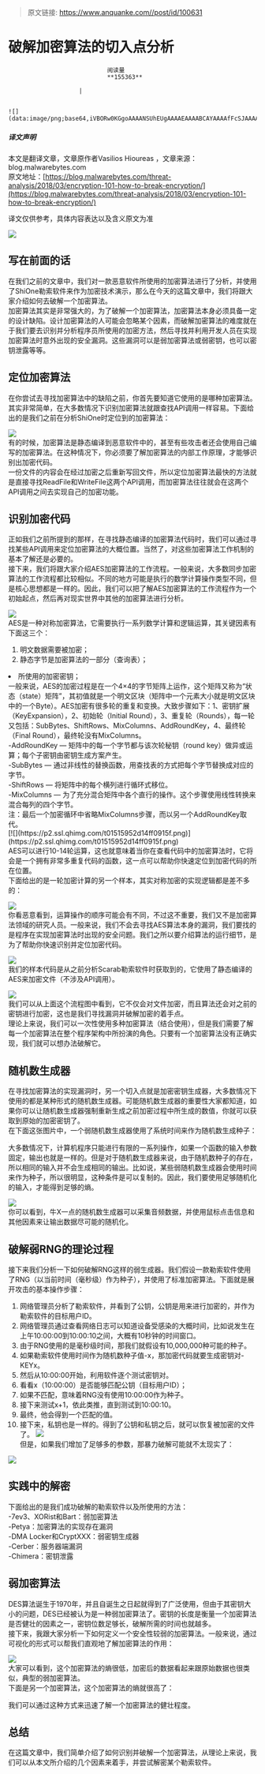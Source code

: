 > 原文链接: https://www.anquanke.com//post/id/100631 


# 破解加密算法的切入点分析


                                阅读量   
                                **155363**
                            
                        |
                        
                                                                                                                                    ![](data:image/png;base64,iVBORw0KGgoAAAANSUhEUgAAAAEAAAABCAYAAAAfFcSJAAAAAXNSR0IArs4c6QAAAARnQU1BAACxjwv8YQUAAAAJcEhZcwAADsQAAA7EAZUrDhsAAAANSURBVBhXYzh8+PB/AAffA0nNPuCLAAAAAElFTkSuQmCC)
                                                                                            



##### 译文声明

本文是翻译文章，文章原作者Vasilios Hioureas ，文章来源：blog.malwarebytes.com
                                <br>原文地址：[https://blog.malwarebytes.com/threat-analysis/2018/03/encryption-101-how-to-break-encryption/](https://blog.malwarebytes.com/threat-analysis/2018/03/encryption-101-how-to-break-encryption/)

译文仅供参考，具体内容表达以及含义原文为准

[![](https://p2.ssl.qhimg.com/t01f2d58b4698e0326e.jpg)](https://p2.ssl.qhimg.com/t01f2d58b4698e0326e.jpg)



## 写在前面的话

在我们之前的文章中，我们对一款恶意软件所使用的加密算法进行了分析，并使用了ShiOne勒索软件来作为加密技术演示，那么在今天的这篇文章中，我们将跟大家介绍如何去破解一个加密算法。<br>
加密算法其实是非常强大的，为了破解一个加密算法，加密算法本身必须具备一定的设计缺陷。设计加密算法的人可能会忽略某个因素，而破解加密算法的难度就在于我们要去识别并分析程序员所使用的加密方法，然后寻找并利用开发人员在实现加密算法时意外出现的安全漏洞。这些漏洞可以是弱加密算法或弱密钥，也可以密钥泄露等等。



## 定位加密算法

在你尝试去寻找加密算法中的缺陷之前，你首先要知道它使用的是哪种加密算法。其实非常简单，在大多数情况下识别加密算法就跟查找API调用一样容易。下面给出的是我们之前在分析ShiOne时定位到的加密算法：

[![](https://p4.ssl.qhimg.com/t014a4d6b0fc05f6b9f.png)](https://p4.ssl.qhimg.com/t014a4d6b0fc05f6b9f.png)<br>
有的时候，加密算法是静态编译到恶意软件中的，甚至有些攻击者还会使用自己编写的加密算法。在这种情况下，你必须要了解加密算法的内部工作原理，才能够识别出加密代码。<br>
一份文件的内容会在经过加密之后重新写回文件，所以定位加密算法最快的方法就是直接寻找ReadFile和WriteFile这两个API调用，而加密算法往往就会在这两个API调用之间去实现自己的加密功能。



## 识别加密代码

正如我们之前所提到的那样，在寻找静态编译的加密算法代码时，我们可以通过寻找某些API调用来定位加密算法的大概位置。当然了，对这些加密算法工作机制的基本了解还是必要的。<br>
接下来，我们将跟大家介绍AES加密算法的工作流程。一般来说，大多数同步加密算法的工作流程都比较相似。不同的地方可能是执行的数学计算操作类型不同，但是核心思想都是一样的。因此，我们可以把了解AES加密算法的工作流程作为一个初始起点，然后再对现实世界中其他的加密算法进行分析。

[![](https://p3.ssl.qhimg.com/t01c0b3ce2ac2d06f46.png)](https://p3.ssl.qhimg.com/t01c0b3ce2ac2d06f46.png)<br>
AES是一种对称加密算法，它需要执行一系列数学计算和逻辑运算，其关键因素有下面这三个：
1. 明文数据需要被加密；
1. 静态字节是加密算法的一部分（查询表）；
<li>所使用的加密密钥；<br>
一般来说，AES的加密过程是在一个4×4的字节矩阵上运作，这个矩阵又称为“状态（state）矩阵”，其初值就是一个明文区块（矩阵中一个元素大小就是明文区块中的一个Byte）。AES加密有很多轮的重复和变换。大致步骤如下：1、密钥扩展（KeyExpansion），2、初始轮（Initial Round），3、重复轮（Rounds），每一轮又包括：SubBytes、ShiftRows、MixColumns、AddRoundKey，4、最终轮（Final Round），最终轮没有MixColumns。<br>
-AddRoundKey — 矩阵中的每一个字节都与该次轮秘钥（round key）做异或运算；每个子密钥由密钥生成方案产生。<br>
-SubBytes — 通过非线性的替换函数，用查找表的方式把每个字节替换成对应的字节。<br>
-ShiftRows — 将矩阵中的每个横列进行循环式移位。<br>
-MixColumns — 为了充分混合矩阵中各个直行的操作。这个步骤使用线性转换来混合每列的四个字节。<br>
注：最后一个加密循环中省略MixColumns步骤，而以另一个AddRoundKey取代。</li>
[![](https://p2.ssl.qhimg.com/t01515952d14ff0915f.png)](https://p2.ssl.qhimg.com/t01515952d14ff0915f.png)<br>
AES可以进行10-14轮运算，这也就意味着当你在查看代码中的加密算法时，它将会是一个拥有非常多重复代码的函数，这一点可以帮助你快速定位到加密代码的所在位置。<br>
下面给出的是一轮加密计算的另一个样本，其实对称加密的实现逻辑都是差不多的：

[![](https://p4.ssl.qhimg.com/t01c182b04c283c4380.png)](https://p4.ssl.qhimg.com/t01c182b04c283c4380.png)<br>
你看恶意看到，运算操作的顺序可能会有不同，不过这不重要，我们又不是加密算法领域的研究人员。一般来说，我们不会去寻找AES算法本身的漏洞，我们要找的是程序在实现加密算法时出现的安全问题。我们之所以要介绍算法的运行细节，是为了帮助你快速识别并定位加密代码。

[![](https://p3.ssl.qhimg.com/t0173f6738f92822552.png)](https://p3.ssl.qhimg.com/t0173f6738f92822552.png)<br>
我们的样本代码是从之前分析Scarab勒索软件时获取到的，它使用了静态编译的AES来加密文件（不涉及API调用）。

[![](https://p3.ssl.qhimg.com/t01c618c6173c6a57c9.png)](https://p3.ssl.qhimg.com/t01c618c6173c6a57c9.png)<br>
我们可以从上面这个流程图中看到，它不仅会对文件加密，而且算法还会对之前的密钥进行加密，这也是我们寻找漏洞并破解加密的着手点。<br>
理论上来说，我们可以一次性使用多种加密算法（结合使用），但是我们需要了解每一个加密算法在整个程序架构中所扮演的角色。只要有一个加密算法没有正确实现，我们就可以想办法破解它。



## 随机数生成器

在寻找加密算法的实现漏洞时，另一个切入点就是加密密钥生成器，大多数情况下使用的都是某种形式的随机数生成器。可能随机数生成器的重要性大家都知道，如果你可以让随机数生成器强制重新生成之前加密过程中所生成的数值，你就可以获取到原始的加密密钥了。<br>
在下面这张图片中，一个弱随机数生成器使用了系统时间来作为随机数生成种子：

[![](data:image/png;base64,iVBORw0KGgoAAAANSUhEUgAAAAEAAAABCAYAAAAfFcSJAAAAAXNSR0IArs4c6QAAAARnQU1BAACxjwv8YQUAAAAJcEhZcwAADsQAAA7EAZUrDhsAAAANSURBVBhXYzh8+PB/AAffA0nNPuCLAAAAAElFTkSuQmCC)](https://p5.ssl.qhimg.com/t012dd606a56fa7b9c6.png)<br>
大多数情况下，计算机程序只能进行有限的一系列操作，如果一个函数的输入参数固定，输出也就是一样的。但是对于随机数生成器来说，由于随机数种子的存在，所以相同的输入并不会生成相同的输出。比如说，某些弱随机数生成器会使用时间来作为种子，所以很明显，这种条件是可以复制的。因此，我们要使用足够随机化的输入，才能得到足够的熵。

[![](https://p1.ssl.qhimg.com/t01bfbbbe6734d6cf6b.png)](https://p1.ssl.qhimg.com/t01bfbbbe6734d6cf6b.png)<br>
你可以看到，牛X一点的随机数生成器可以采集音频数据，并使用鼠标点击信息和其他因素来让输出数据尽可能的随机化。



## 破解弱RNG的理论过程

接下来我们分析一下如何破解RNG这样的弱生成器。我们假设一款勒索软件使用了RNG（以当前时间（毫秒级）作为种子），并使用了标准加密算法。下面就是展开攻击的基本操作步骤：
1. 网络管理员分析了勒索软件，并看到了公钥，公钥是用来进行加密的，并作为勒索软件的目标用户ID。
1. 网络管理员通过查看网络日志可以知道设备受感染的大概时间，比如说发生在上午10:00:00到10:00:10之间，大概有10秒钟的时间窗口。
1. 由于RNG使用的是毫秒级时间，那我们就假设有10,000,000种可能的种子。
1. 如果勒索软件使用时间作为随机数种子值-x，那加密代码就要生成密钥对-KEYx。
1. 然后从10:00:00开始，利用软件逐个测试密钥对。
1. 看看x（10:00:00）是否能够匹配公钥（目标用户ID）；
1. 如果不匹配，意味着RNG没有使用10:00:00作为种子。
1. 接下来测试x+1，依此类推，直到测试到10:00:10。
1. 最终，他会得到一个匹配的值。
1. 接下来，私钥也是一样的。得到了公钥和私钥之后，就可以恢复被加密的文件了。
[![](https://p3.ssl.qhimg.com/t018180b1ce5ecf2de0.png)](https://p3.ssl.qhimg.com/t018180b1ce5ecf2de0.png)<br>
但是，如果我们增加了足够多的参数，那暴力破解可能就不太现实了：

[![](https://p5.ssl.qhimg.com/t01930b6307f2a9d528.png)](https://p5.ssl.qhimg.com/t01930b6307f2a9d528.png)

## 实践中的解密

下面给出的是我们成功破解的勒索软件以及所使用的方法：<br>
-7ev3、XORist和Bart：弱加密算法<br>
-Petya：加密算法的实现存在漏洞<br>
-DMA Locker和CryptXXX：弱密钥生成器<br>
-Cerber：服务器端漏洞<br>
-Chimera：密钥泄露



## 弱加密算法

DES算法诞生于1970年，并且自诞生之日起就得到了广泛使用，但由于其密钥大小的问题，DES已经被认为是一种弱加密算法了。密钥的长度是衡量一个加密算法是否健壮的因素之一，密钥位数足够长，破解所需的时间也就越多。<br>
接下来，我跟大家分析一下如何定义一个安全性较弱的加密算法。一般来说，通过可视化的形式可以帮我们直观地了解加密算法的作用：

[![](https://p5.ssl.qhimg.com/t01262a533b64bf373d.png)](https://p5.ssl.qhimg.com/t01262a533b64bf373d.png)<br>
大家可以看到，这个加密算法的熵很低，加密后的数据看起来跟原始数据也很类似，典型的弱加密算法。<br>
下面是另一个加密算法，这个加密算法的熵就很高了：

[![](data:image/png;base64,iVBORw0KGgoAAAANSUhEUgAAAAEAAAABCAYAAAAfFcSJAAAAAXNSR0IArs4c6QAAAARnQU1BAACxjwv8YQUAAAAJcEhZcwAADsQAAA7EAZUrDhsAAAANSURBVBhXYzh8+PB/AAffA0nNPuCLAAAAAElFTkSuQmCC)](https://p3.ssl.qhimg.com/t016a30ef32bd692ee0.png)<br>
我们可以通过这种方式来迅速了解一个加密算法的健壮程度。



## 总结

在这篇文章中，我们简单介绍了如何识别并破解一个加密算法，从理论上来说，我们可以从本文所介绍的几个因素来着手，并尝试解密某个勒索软件。
